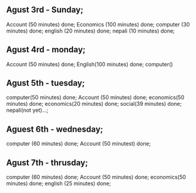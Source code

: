 ## Agust 3rd - Sunday; 

Account (50 minutes) done; 
Economics (100 minutes) done;
computer (30 minutes) done;
english (20 minutes) done;
nepali (10 minutes) done;


## Agust 4rd - monday; 
Account (50 minutes) done; 
English(100 minutes) done; 
computer()

## Agust 5th - tuesday; 
computer(50 minutes) done; 
Account (50 minutes) done; 
economics(50 minutes) done; 
economics(20 minutes) done; 
social(39 minutes) done;
nepali(not yet)...; 

## Aguest 6th - wednesday; 
computer (60 minutes) done; 
Account (50 minutest) done; 

## Agust 7th - thrusday; 
computer (60 minutes) done; 
Account (50 minutes) done; 
economics(50 minutes) done; 
english (25 minutes) done; 